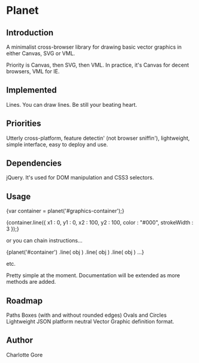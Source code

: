 Planet
======

Introduction
------------

A minimalist cross-browser library for drawing basic vector graphics in either Canvas, SVG or VML.

Priority is Canvas, then SVG, then VML. In practice, it's Canvas for decent browsers, VML for IE.

Implemented
-----------

Lines. You can draw lines. Be still your beating heart.


Priorities
----------

Utterly cross-platform, feature detectin' (not browser sniffin'), lightweight, simple interface, easy to deploy and use.

Dependencies
------------

jQuery. It's used for DOM manipulation and CSS3 selectors.

Usage
-----

{var container = planet('#graphics-container');}

{container.line({
	x1 : 0,
	y1 : 0,
	x2 : 100,
	y2 : 100,
	color : "#000",
	strokeWidth : 3
});}

or you can chain instructions...

{planet('#container')
	.line( obj )
	.line( obj )
	.line( obj ) ...}
	
etc.

Pretty simple at the moment. Documentation will be extended as more methods are added.

Roadmap
-------

Paths
Boxes (with and without rounded edges)
Ovals and Circles
Lightweight JSON platform neutral Vector Graphic definition format.

Author
------

Charlotte Gore

